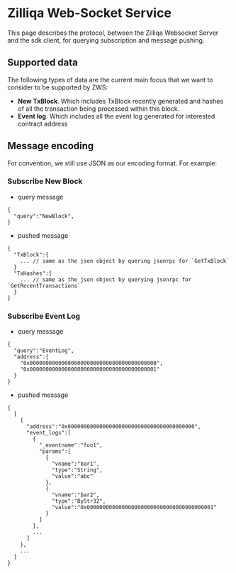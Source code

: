 # Zilliqa Web-Socket Service

This page describes the protocol, between the Zilliqa Websocket Server and the sdk client, for querying subscription and message pushing.

## Supported data

The following types of data are the current main focus that we want to consider to be supported by ZWS:

- **New TxBlock**. Which includes TxBlock recently generated and hashes of all the transaction being processed within this block.
- **Event log**. Which includes all the event log generated for interested contract address

## Message encoding

For convention, we still use JSON as our encoding format. For example:

### Subscribe New Block

- query message

```
{
  "query":"NewBlock",
}
```

- pushed message

```
{
  "TxBlock":{
    ... // same as the json object by quering jsonrpc for `GetTxBlock`
  }
  "TxHashes":{
    ... // same as the json object by querying jsonrpc for `GetRecentTransactions`
  }
}
```

### Subscribe Event Log

- query message

```
{
  "query":"EventLog",
  "address":{
    "0x0000000000000000000000000000000000000000",
    "0x0000000000000000000000000000000000000001"
  }
}
```

- pushed message

```
{
  [
    {
      "address":"0x0000000000000000000000000000000000000000",
      "event_logs":[
        {
          "_eventname":"foo1",
          "params":[
            {
              "vname":"bar1",
              "type":"String",
              "value":"abc"
            },
            {
              "vname":"bar2",
              "type":"ByStr32",
              "value":"0x0000000000000000000000000000000000000001"
            }
          ]
        },
        ...
      ]
    },
    ...
  ]
}
```
